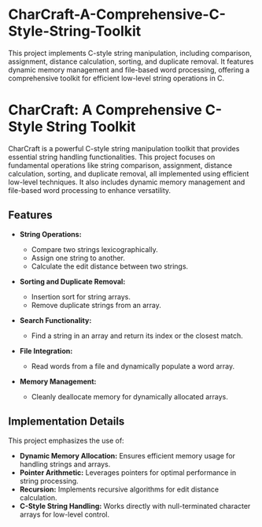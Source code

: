 # CharCraft-A-Comprehensive-C-Style-String-Toolkit
This project implements C-style string manipulation, including comparison, assignment, distance calculation, sorting, and duplicate removal. It features dynamic memory management and file-based word processing, offering a comprehensive toolkit for efficient low-level string operations in C.

# CharCraft: A Comprehensive C-Style String Toolkit

CharCraft is a powerful C-style string manipulation toolkit that provides essential string handling functionalities. This project focuses on fundamental operations like string comparison, assignment, distance calculation, sorting, and duplicate removal, all implemented using efficient low-level techniques. It also includes dynamic memory management and file-based word processing to enhance versatility.

## Features

- **String Operations:**
  - Compare two strings lexicographically.
  - Assign one string to another.
  - Calculate the edit distance between two strings.

- **Sorting and Duplicate Removal:**
  - Insertion sort for string arrays.
  - Remove duplicate strings from an array.

- **Search Functionality:**
  - Find a string in an array and return its index or the closest match.

- **File Integration:**
  - Read words from a file and dynamically populate a word array.

- **Memory Management:**
  - Cleanly deallocate memory for dynamically allocated arrays.

## Implementation Details

This project emphasizes the use of:
- **Dynamic Memory Allocation:** Ensures efficient memory usage for handling strings and arrays.
- **Pointer Arithmetic:** Leverages pointers for optimal performance in string processing.
- **Recursion:** Implements recursive algorithms for edit distance calculation.
- **C-Style String Handling:** Works directly with null-terminated character arrays for low-level control.

